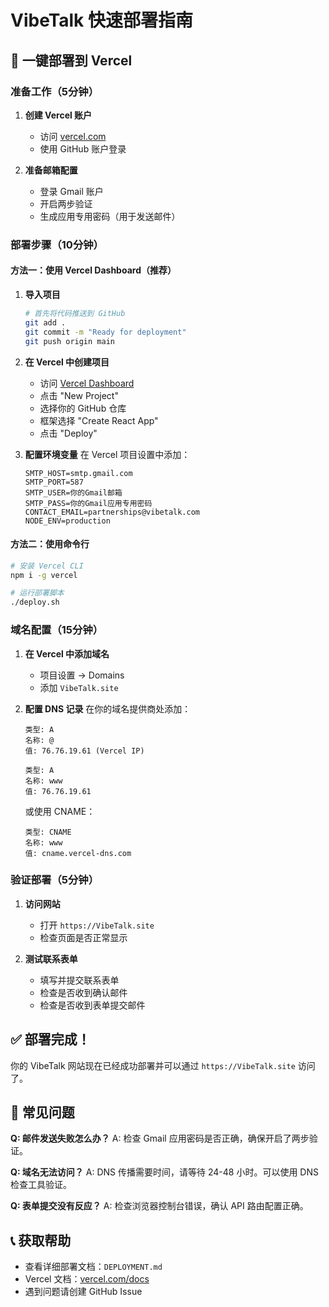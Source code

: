 # VibeTalk 快速部署指南

## 🚀 一键部署到 Vercel

### 准备工作（5分钟）

1. **创建 Vercel 账户**
   - 访问 [vercel.com](https://vercel.com)
   - 使用 GitHub 账户登录

2. **准备邮箱配置**
   - 登录 Gmail 账户
   - 开启两步验证
   - 生成应用专用密码（用于发送邮件）

### 部署步骤（10分钟）

#### 方法一：使用 Vercel Dashboard（推荐）

1. **导入项目**
   ```bash
   # 首先将代码推送到 GitHub
   git add .
   git commit -m "Ready for deployment"
   git push origin main
   ```

2. **在 Vercel 中创建项目**
   - 访问 [Vercel Dashboard](https://vercel.com/dashboard)
   - 点击 "New Project"
   - 选择你的 GitHub 仓库
   - 框架选择 "Create React App"
   - 点击 "Deploy"

3. **配置环境变量**
   在 Vercel 项目设置中添加：
   ```
   SMTP_HOST=smtp.gmail.com
   SMTP_PORT=587
   SMTP_USER=你的Gmail邮箱
   SMTP_PASS=你的Gmail应用专用密码
   CONTACT_EMAIL=partnerships@vibetalk.com
   NODE_ENV=production
   ```

#### 方法二：使用命令行

```bash
# 安装 Vercel CLI
npm i -g vercel

# 运行部署脚本
./deploy.sh
```

### 域名配置（15分钟）

1. **在 Vercel 中添加域名**
   - 项目设置 → Domains
   - 添加 `VibeTalk.site`

2. **配置 DNS 记录**
   在你的域名提供商处添加：
   ```
   类型: A
   名称: @
   值: 76.76.19.61 (Vercel IP)
   
   类型: A  
   名称: www
   值: 76.76.19.61
   ```
   
   或使用 CNAME：
   ```
   类型: CNAME
   名称: www
   值: cname.vercel-dns.com
   ```

### 验证部署（5分钟）

1. **访问网站**
   - 打开 `https://VibeTalk.site`
   - 检查页面是否正常显示

2. **测试联系表单**
   - 填写并提交联系表单
   - 检查是否收到确认邮件
   - 检查是否收到表单提交邮件

## ✅ 部署完成！

你的 VibeTalk 网站现在已经成功部署并可以通过 `https://VibeTalk.site` 访问了。

## 🔧 常见问题

**Q: 邮件发送失败怎么办？**
A: 检查 Gmail 应用密码是否正确，确保开启了两步验证。

**Q: 域名无法访问？**
A: DNS 传播需要时间，请等待 24-48 小时。可以使用 DNS 检查工具验证。

**Q: 表单提交没有反应？**
A: 检查浏览器控制台错误，确认 API 路由配置正确。

## 📞 获取帮助

- 查看详细部署文档：`DEPLOYMENT.md`
- Vercel 文档：[vercel.com/docs](https://vercel.com/docs)
- 遇到问题请创建 GitHub Issue 